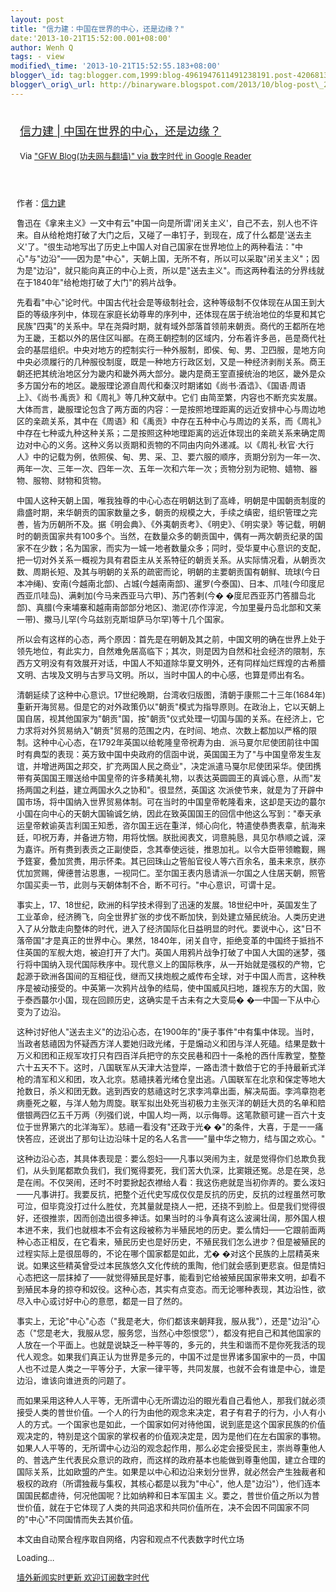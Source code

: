 ```yaml
--- 
layout: post 
title: "信力建：中国在世界的中心，还是边缘？" 
date:'2013-10-21T15:52:00.001+08:00' 
author: Wenh Q
tags: - view
modified\_time: '2013-10-21T15:52:55.183+08:00' 
blogger\_id: tag:blogger.com,1999:blog-4961947611491238191.post-4206813786952177599
blogger\_orig\_url: http://binaryware.blogspot.com/2013/10/blog-post\_2608.html
---
```

<div style="margin: 10px; padding: 5px;">

<div style="font-size: 18px;">

[信力建 |
中国在世界的中心，还是边缘？](http://feedproxy.google.com/~r/chinagfwblog/~3/vSkSNGwRANo/)

</div>

<div style="font-size: 13px;">

Via ["GFW Blog(功夫网与翻墙)" via 数字时代 in Google
Reader](https://www.blogger.com/blogger.g?blogID=4961947611491238191&pli=1)

</div>

</div>

<div style="font-size: 13px; padding: 15px 0 10px 10px;">

<div>

作者：[信力建](http://www.my1510.cn/author.php?xinlijian)

鲁迅在《拿来主义》一文中有云"中国一向是所谓'闭关主义'，自己不去，别人也不许来。自从给枪炮打破了大门之后，又碰了一串钉子，到现在，成了什么都是'送去主义'了。"很生动地写出了历史上中国人对自己国家在世界地位上的两种看法："中心"与"边沿"——因为是"中心"，天朝上国，无所不有，所以可以采取"闭关主义"；因为是"边沿"，就只能向真正的中心上贡，所以是"送去主义"。而这两种看法的分界线就在于1840年"给枪炮打破了大门"的鸦片战争。

先看看"中心"论时代。中国古代社会是等级制社会，这种等级制不仅体现在从国王到大臣的等级序列中，体现在家庭长幼尊卑的序列中，还体现在居于统治地位的华夏和其它民族"四夷"的关系中。早在尧舜时期，就有域外部落首领前来朝贡。商代的王都所在地为王畿，王都以外的居住区叫鄙。在商王朝控制的区域内，分布着许多邑，邑是商代社会的基层组织。中央对地方的控制实行一种外服制，即侯、甸、男、卫四服，是地方向中央必须履行的几种服役制度，既是一种地方行政区划，又是一种经济剥削关系。商王朝还把其统治地区分为畿内和畿外两大部分。畿内是商王室直接统治的地区，畿外是众多方国分布的地区。畿服理论源自周代和秦汉时期诸如《尚书·酒诰》、《国语·周语上》、《尚书·禹贡》和《周礼》等几种文献中。它们
由简至繁，内容也不断充实发展。大体而言，畿服理论包含了两方面的内容：一是按照地理距离的远近安排中心与周边地区的亲疏关系，其中在《周语》和《禹贡》中存在五种中心与周边的关系，而《周礼》中存在七种或九种这种关系；二是按照这种地理距离的远近体现出的亲疏关系来确定周边对中心的义务。这种义务以贡期和贡物的不同由内向外递减。以《周礼·秋官·大行人》中的记载为例，依照侯、甸、男、采、卫、要六服的顺序，贡期分别为一年一次、两年一次、三年一次、四年一次、五年一次和六年一次；贡物分别为祀物、嬉物、器物、服物、财物和货物。

中国人这种天朝上国，唯我独尊的中心心态在明朝达到了高峰，明朝是中国朝贡制度的鼎盛时期，来华朝贡的国家数量之多，朝贡的规模之大，手续之缜密，组织管理之完善，皆为历朝所不及。据《明会典》、《外夷朝贡考》、《明史》、《明实录》等记载，明朝时的朝贡国家共有100多个。当然，在数量众多的朝贡国中，偶有一两次朝贡纪录的国家不在少数；名为国家，而实为一城一地者数量众多；同时，受华夏中心意识的支配，把一切对外关系一概视为具有君臣主从关系特征的朝贡关系。从实际情况看，从朝贡次数、周期长短、及其与明朝的关系的疏密而论，明朝的主要朝贡国有朝鲜、琉球(今日本冲绳)、安南(今越南北部)、占城(今越南南部)、暹罗(今泰国)、日本、爪哇(今印度尼西亚爪哇岛)、满剌加(今马来西亚马六甲)、苏门答剌(今�
�度尼西亚苏门答腊岛北部)、真腊(今柬埔寨和越南南部部分地区)、渤泥(亦作淳泥，今加里曼丹岛北部和文莱一带)、撒马儿罕(今乌兹别克斯坦萨马尔罕)等十几个国家。

所以会有这样的心态，两个原因：首先是在明朝及其之前，中国文明的确在世界上处于领先地位，有此实力，自然难免居高临下；其次，则是因为自然和社会经济的限制，东西方文明没有有效展开对话，中国人不知道除华夏文明外，还有同样灿烂辉煌的古希腊文明、古埃及文明与古罗马文明。所以，当时中国人的中心感，也算是师出有名。

清朝延续了这种中心意识。17世纪晚期，台湾收归版图，清朝于康熙二十三年(1684年)重新开海贸易。但是它的对外政策仍以"朝贡"模式为指导原则。在政治上，它以天朝上国自居，视其他国家为"朝贡"国，按"朝贡"仪式处理一切国与国的关系。在经济上，它力求将对外贸易纳入"朝贡"贸易的范围之内，在时间、地点、次数上都加以严格的限制。这种中心心态，在1792年英国以给乾隆皇帝祝寿为由．派马夏尔尼使团前往中国时有典型的表现：英方致中国中央政府的信函中说，英国国王为了"与中国皇帝发生友谊，并增进两国之邦交，扩充两国人民之商业"，决定派遣马戛尔尼使团采华。使团携带有英国国王赠送给中国皇帝的许多精美礼物，以表达英圆圆王的真诚心意，从而"发扬两国之利益，建立两国水久之协和"。很显然，英国这
次派使节来，就是为了开辟中国市场，将中国纳入世界贸易体制。可在当时的中国皇帝乾隆看来，这却是天边的蕞尔小国在向中心的天朝大国输诚乞纳，因此在致英国国王的回信中他这么写到："奉天承运皇帝敕谕英吉利国王知悉，咨尔国王远在重洋，倾心向化，特遣使恭赉表章，航海来廷，叩祝万寿，并备进方物，用将忱悃。朕批阅表文，词意肫恳，具见尔恭顺之诚，深为嘉许。所有赉到表贡之正副使臣，念其奉使远徙，推恩加礼。以令大臣带领瞻觐，赐予筳宴，叠加赏赉，用示怀柔。其已回珠山之管船官役人等六百余名，虽未来京，朕亦优加赏赐，俾德普沾恩惠，一视同仁。至尔国王表内恳请派一尔国之人住居天朝，照管尔国买卖一节，此则与天朝体制不合，断不可行。"中心意识，可谓十足。

事实上，17、18世纪，欧洲的科学技术得到了迅速的发展。18世纪中叶，英国发生了工业革命，经济腾飞，向全世界扩张的步伐不断加快，到处建立殖民统治。人类历史进入了从分散走向整体的时代，进入了经济国际化日益明显的时代。要说中心，这"日不落帝国"才是真正的世界中心。果然，1840年，闭关自守，拒绝变革的中国终于抵挡不住英国的军舰大炮，被迫打开了大门。英国人用鸦片战争打破了中国人大国的迷梦，强行将中国纳入现代国际秩序中。现代意义上的国际秩序，从一开始就是强权的产物，它起源于欧洲各国间的互相征伐，继而又挟炮舰之威传布全球，对于中国人而言，这种秩序是被动接受的。中英第一次鸦片战争的结局，使中国威风扫地，雄视东方的大国，败于泰西蕞尔小国，现在回顾历史，这确实是千古未有之大变局�
�—中国一下从中心变为了边沿。

这种讨好他人"送去主义"的边沿心态，在1900年的"庚子事件"中有集中体现。当时，当政者慈禧因为怀疑西方洋人要她归政光绪，于是煽动义和团与洋人死磕。结果是数十万义和团和正规军攻打只有四百洋兵把守的东交民巷和四十一条枪的西什库教堂，整整六十五天不下。这时，八国联军从天津大沽登岸，一路击溃十数倍于它的手持最新式洋枪的清军和义和团，攻入北京。慈禧挟着光绪仓皇出逃。八国联军在北京和保定等地大抢数日，杀义和团无数。逃到西安的慈禧这时乞求李鸿章出面，解决局面。李鸿章抱老病垂死之躯，与洋人勉为周旋。联军拟出处死当初极力主张灭洋的朝廷大员的名单和赔偿银两四亿五千万两（列强们说，中国人均一两，以示侮辱。这笔款额可建一百六十支位于世界第六的北洋海军）。慈禧一看没有"还政于光�
�"的条件，大喜，于是一一痛快答应，还说出了那句让边沿味十足的名人名言——"量中华之物力，结与国之欢心。"

这种边沿心态，其具体表现是：要么怨妇——凡事以哭闹为主，就是觉得你们总欺负我们，从头到尾都欺负我们，我们冤得要死，我们苦大仇深，比窦娥还冤。总是在哭，总是在闹。不仅哭闹，还时不时要掀起衣襟给人看：我这伤疤就是当初你弄的。要么泼妇——凡事讲打。我要反抗，把整个近代史写成仅仅是反抗的历史，反抗的过程虽然可歌可泣，但毕竟没打过什么胜仗，充其量就是挠人一把，还挠不到脸上。但是我们觉得很好，还很推崇，因而创造出很多神话。如果当时的斗争真有这么波澜壮阔，那外国人根本进不来，我们也就根本不会有这段被称为半殖民地的历史。要么情妇——它跟前面两种心态正相反，在它看来，殖民历史也是好历史，不殖民我们怎么进步？但是被殖民的过程实际上是很屈辱的，不论在哪个国家都是如此，尤�
�对这个民族的上层精英来说。如果这些精英曾受过本民族悠久文化传统的熏陶，他们就会感到更悲哀。但是情妇心态把这一层抹掉了——就觉得殖民是好事，能看到它给被殖民国家带来文明，却看不到殖民本身的掠夺和奴役。这种心态，其实有点变态。而无论哪种表现，其边沿性，欲尽入中心或讨好中心的意愿，都是一目了然的。

事实上，无论"中心"心态（"我是老大，你们都该来朝拜我，服从我"），还是"边沿"心态（"您是老大，我服从您，服务您，当然心中怨恨您"），都没有把自己和其他国家的人放在一个平面上。也就是说缺乏一种平等的，多元的，共生和谐而不是你死我活的现代人观念。如果我们真正认为世界是多元的，中国不过是世界诸多国家中的一员，中国人也不过是人类之一平等分子，大家一律平等，共同发展，也就不会有谁是中心，谁是边沿，谁该向谁进贡的问题了。

而如果采用这种人人平等，无所谓中心无所谓边沿的眼光看自己看他人，那我们就必须接受人类的普世价值。一个人的行为由他的观念来决定，君子有君子的行为，小人有小人的方式。一个国家也是如此，一个国家如何对待他国，说到底是这个国家民族的价值观决定的，特别是这个国家的掌权者的价值观决定是，因为是他们在左右国家的事物。如果人人平等的，无所谓中心边沿的观念起作用，那么必定会接受民主，崇尚尊重他人的、普选产生代表民众意识的政府，而这样的政府基本也能做到尊重他国，建立合理的国际关系，比如欧盟的产生。如果是以中心和边沿来划分世界，就必然会产生独裁者和极权的政府（所谓独裁与集权，其核心都是以我为"中心"，他人是"边沿"），他们连本国国民都虐待，何况他国呢？比如纳粹和日本军国主
义。要之，普世价值之所以为普世价值，就在于它体现了人类的共同追求和共同价值所在，决不会因不同国家不同的"中心"不同国情而失去其价值。

</div>

本文由自动聚合程序取自网络，内容和观点不代表数字时代立场

Loading…

[墙外新闻实时更新 欢迎订阅数字时代](http://eepurl.com/msuvD)

</div>
